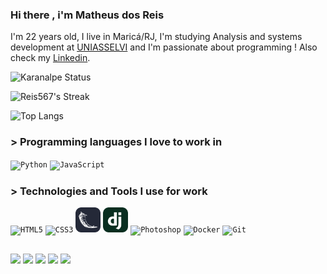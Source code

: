 ### Hi there , i'm Matheus dos Reis

I'm 22 years old, I live in Maricá/RJ, I'm studying Analysis and systems development at [UNIASSELVI](https://uniasselvi.com.br/) and I'm passionate about programming ! 
Also check my [Linkedin](https://www.linkedin.com/in/matheus-dos-reis-08b74b1a4/).

![Karanalpe Status](https://github-readme-stats.vercel.app/api?username=Reis567&show_icons=true&theme=tokyonight)

![Reis567's Streak](https://github-readme-streak-stats.herokuapp.com/?user=Reis567&theme=tokyonight&hide_border=true)

![Top Langs](https://github-readme-stats.vercel.app/api/top-langs/?username=Reis567&theme=tokyonight)



<div style="display: inline_block">
  
 ###  > Programming languages I love to work in

<code><img width="40px" src="https://cdn.jsdelivr.net/gh/devicons/devicon/icons/python/python-original.svg" title = "Python"/></code>
<code><img width="40px" src="https://cdn.jsdelivr.net/gh/devicons/devicon/icons/javascript/javascript-original.svg" title = "JavaScript"/></code>

  ###  > Technologies and Tools I use for work
<code><img width="40px" src="https://cdn.jsdelivr.net/gh/devicons/devicon/icons/html5/html5-original-wordmark.svg" title = "HTML5"/></code>
<code><img width="40px" src="https://cdn.jsdelivr.net/gh/devicons/devicon/icons/css3/css3-original-wordmark.svg" title = "CSS3"/></code> 
<code><img width="40px" src="https://github.com/tandpfun/skill-icons/blob/main/icons/Flask-Dark.svg" title = "Flask"/></code>
<code><img width="40px" src="https://github.com/tandpfun/skill-icons/blob/main/icons/Django.svg" title = "django"/></code>
<code><img width="40px" src="https://cdn.jsdelivr.net/gh/devicons/devicon/icons/photoshop/photoshop-plain.svg" title = "Photoshop"/></code>
<code><img width="40px" src="https://cdn.jsdelivr.net/gh/devicons/devicon/icons/docker/docker-plain.svg" title = "Docker"/></code>
<code><img width="40px" src="https://cdn.jsdelivr.net/gh/devicons/devicon/icons/git/git-plain.svg" title = "Git"/></code>
</div>
  
  ##
 
<div> 
   <a href="https://instagram.com/reis567_" target="_blank"><img src="https://img.shields.io/badge/-Instagram-%23E4405F?style=for-the-badge&logo=instagram&logoColor=white" target="_blank"></a>
  <a href = "mailto:matheusdosreis9@gmail.com"><img src="https://img.shields.io/badge/-Gmail-%23333?style=for-the-badge&logo=gmail&logoColor=white" target="_blank"></a>
  <a href="https://www.linkedin.com/in/matheus-dos-reis-08b74b1a4/" target="_blank"><img src="https://img.shields.io/badge/-LinkedIn-%230077B5?style=for-the-badge&logo=linkedin&logoColor=white" target="_blank"></a> 
    <a href="https://codepen.io/reis567" target="_blank"><img src="https://img.shields.io/badge/-codepen-%230077B5?style=for-the-badge&logo=codepen&logoColor=black" target="_blank"></a> 
  <a href="https://matheusdosreislp.netlify.app/#" target="_blank"><img src="https://img.shields.io/badge/-netlify-%230077B5?style=for-the-badge&logo=netlify&logoColor=black" target="_blank"></a> 
  
</div>

